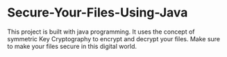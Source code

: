 # Secure-Your-Files-Using-Java
This project is built with java programming. It uses the concept of symmetric Key Cryptography to encrypt and decrypt your files. Make sure to make your files secure in this digital world.
